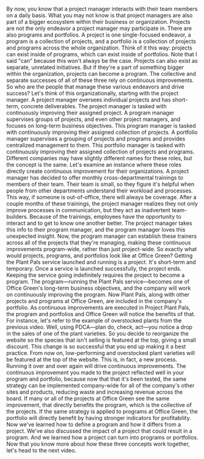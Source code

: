 By now, you know that a project manager interacts with their team members on a
daily basis. What you may not know is that project managers are also part of a
bigger ecosystem within their business or organization. Projects are not the
only endeavor a project manager may participate in. There are also programs and
portfolios. A project is one single-focused endeavor, a program is a collection
of projects, and a portfolio is a collection of projects and programs across the
whole organization. Think of it this way: projects can exist inside of programs,
which can exist inside of portfolios. Note that I said "can" because this won't
always be the case. Projects can also exist as separate, unrelated initiatives.
But if they're a part of something bigger within the organization, projects can
become a program. The collective and separate successes of all of these three
rely on continuous improvements. So who are the people that manage these various
endeavors and drive success? Let's think of this organizationally, starting with
the project manager. A project manager oversees individual projects and has
short-term, concrete deliverables. The project manager is tasked with
continuously improving their assigned project. A program manager supervises
groups of projects, and even other project managers, and focuses on long-term
business objectives. This program manager is tasked with continuously improving
their assigned collection of projects. A portfolio manager supervises a grouping
of projects and programs and provides centralized management to them. This
portfolio manager is tasked with continuously improving their assigned
collection of projects and programs. Different companies may have slightly
different names for these roles, but the concept is the same. Let's examine an
instance where these roles directly create continuous improvement for their
organizations. A project manager has decided to offer monthly cross-departmental
trainings to members of their team. Their team is small, so they figure it's
helpful when people from other departments understand their workload and
processes. This way, if someone is out-of-office, there will always be coverage.
After a couple months of these trainings, the project manager realizes they not
only improve processes in communication, but they act as inadvertent
team-builders. Because of the trainings, employees have the opportunity to
interact and to get to know one another better. The project manager takes this
info to their program manager, and the program manager loves this unexpected
insight. Now, the program manager can establish these trainers across all of the
projects that they're managing, making these continuous improvements
program-wide, rather than just project-wide. So exactly what would projects,
programs, and portfolios look like at Office Green? Getting the Plant Pals
service launched and running is a project. It's short-term and temporary. Once a
service is launched successfully, the project ends. Keeping the service going
indefinitely requires the project to become a program. The program—running the
Plant Pals service—becomes one of Office Green's long-term business objectives,
and the company will work on continuously improving the program. Now Plant Pals,
along with other projects and programs at Office Green, are included in the
company's portfolio. As continuous improvements are executed in Project Plant
Pals, the program and portfolios and Office Green will notice the benefits of
that. For instance, let's refer to the example of overstocked plants from the
previous video. Well, using PDCA—plan do, check, act—you notice a drop in the
sales of one of the plant varieties. So you decide to reorganize the website so
the species that isn't selling is featured at the top, giving a small discount.
This change is so successful that you end up making it a best practice. From now
on, low-performing and overstocked plant varieties will be featured at the top
of the website. This is, in fact, a new process. Running it over and over again
will drive continuous improvements. The continuous improvement you made to the
project reflected well in your program and portfolio, because now that that it's
been tested, the same strategy can be implemented company-wide for all of the
company's other sites and products, reducing waste and increasing revenue across
the board. If many or all of the projects at Office Green see the same
improvement, that directly benefits the program, which is the collective of the
projects. If the same strategy is applied to programs at Office Green, the
portfolio will directly benefit by having stronger indicators for profitability.
Now we've learned how to define a program and how it differs from a project.
We've also discussed the impact of a project that could result in a program. And
we learned how a project can turn into programs or portfolios. Now that you know
more about how these three concepts work together, let's head to the next video.